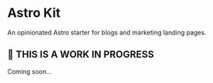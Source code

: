 # Astro Kit

An opinionated Astro starter for blogs and marketing landing pages.

## 🚧 THIS IS A WORK IN PROGRESS

Coming soon...
